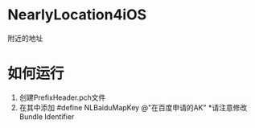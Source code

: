 # NearlyLocation4iOS
附近的地址




# 如何运行
1. 创建PrefixHeader.pch文件
2. 在其中添加 #define NLBaiduMapKey @"在百度申请的AK"
*请注意修改Bundle Identifier